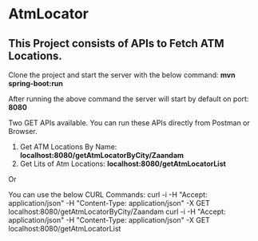 # AtmLocator

## This Project consists of APIs to Fetch ATM Locations.

Clone the project and start the server with the below command:
**mvn spring-boot:run**

After running the above command the server will start by default on port: **8080**

Two GET APIs available. You can run these APIs directly from Postman or Browser.

1. Get ATM Locations By Name: **localhost:8080/getAtmLocatorByCity/Zaandam**
2. Get Lits of Atm Locations: **localhost:8080/getAtmLocatorList**

Or

You can use the below CURL Commands:
curl -i -H "Accept: application/json" -H "Content-Type: application/json" -X GET localhost:8080/getAtmLocatorByCity/Zaandam
curl -i -H "Accept: application/json" -H "Content-Type: application/json" -X GET localhost:8080/getAtmLocatorList
